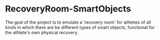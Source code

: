 # RecoveryRoom-SmartObjects
The goal of the project is to emulate a 'recovery room' for athletes of all kinds in which there are be different types of smart objects, functional for the athlete's own physical recovery.
